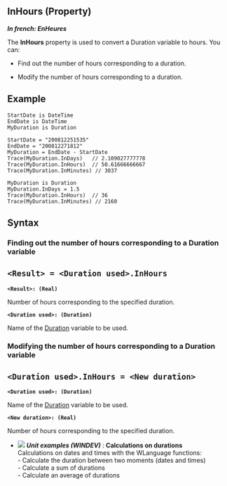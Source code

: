 


## InHours (Property)

***In french: EnHeures***
	



<a name="XUse"></a>
<a name="Use"></a>
<a name="description"></a>
The **InHours** property is used to convert a Duration variable to hours. You can:

- Find out the number of hours corresponding to a duration.

- Modify the number of hours corresponding to a duration.





<a name="Example1"></a>
<a name="sample_code"></a>

## Example


```wl
StartDate is DateTime
EndDate is DateTime
MyDuration is Duration

StartDate = "200812251535"
EndDate = "200812271812"
MyDuration = EndDate - StartDate
Trace(MyDuration.InDays)   // 2.109027777778
Trace(MyDuration.InHours)  // 50.61666666667
Trace(MyDuration.InMinutes) // 3037
```


<a name="Example2"></a>



```wl
MyDuration is Duration
MyDuration.InDays = 1.5
Trace(MyDuration.InHours)  // 36
Trace(MyDuration.InMinutes) // 2160
```

<a name="XSYNTAX"></a>
<a name="SYNTAX1"></a>

## Syntax

### Finding out the number of hours corresponding to a Duration variable

`<Result> = <Duration used>.InHours`
---

**`<Result>: (Real)`**

Number of hours corresponding to the specified duration.

**`<Duration used>: (Duration)`**

Name of the [Duration](../Motscles/1514069.md) variable to be used.  


<a name="SYNTAX2"></a>

### Modifying the number of hours corresponding to a Duration variable

`<Duration used>.InHours = <New duration>`
---

**`<Duration used>: (Duration)`**

Name of the [Duration](../Motscles/1514069.md) variable to be used.

**`<New duration>: (Real)`**

Number of hours corresponding to the specified duration. 




- ![](https://doc.pcsoft.fr/en-US/images/image.awp?langid=3&name=Calculationsondurations.gif) ***Unit examples (WINDEV)*** : **Calculations on durations** <br>Calculations on dates and times with the WLanguage functions: <br>- Calculate the duration between two moments (dates and times)<br>- Calculate a sum of durations<br>- Calculate an average of durations


